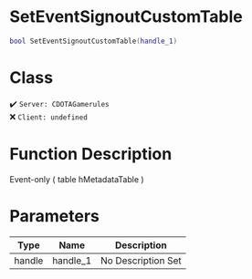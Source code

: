 # SetEventSignoutCustomTable
```lua
bool SetEventSignoutCustomTable(handle_1)
```
# Class
✔️ `Server: CDOTAGamerules`  
❌ `Client: undefined`  

# Function Description
Event-only ( table hMetadataTable )
# Parameters
Type|Name|Description
--|--|--
handle|handle_1|No Description Set
